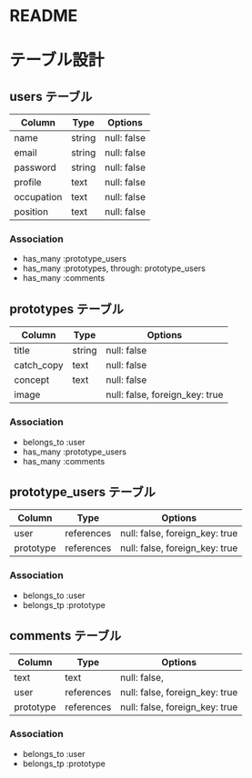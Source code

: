 # README

# テーブル設計

## users テーブル

| Column   | Type   | Options     |
| -------- | ------ | ----------- |
| name     | string | null: false |
| email    | string | null: false |
| password | string | null: false |
| profile  | text   | null: false |
|occupation| text   | null: false |
| position | text   | null: false |

### Association

- has_many :prototype_users
- has_many :prototypes, through: prototype_users
- has_many :comments

## prototypes テーブル

| Column   | Type   | Options                        |
| ------   | ------ | ------------------------------ |
| title    | string | null: false                    |
|catch_copy| text   | null: false                    |
| concept  | text   | null: false                    |
| image    |        | null: false, foreign_key: true |

### Association

- belongs_to :user
- has_many :prototype_users
- has_many :comments

## prototype_users テーブル

| Column  | Type       | Options                        |
| ------  | ---------- | ------------------------------ |
| user    | references | null: false, foreign_key: true |
|prototype| references | null: false, foreign_key: true |

### Association

- belongs_to :user
- belongs_tp :prototype

## comments テーブル

| Column  | Type       | Options                        |
| ------- | ---------- | ------------------------------ |
| text    | text       | null: false,                   |
| user    | references | null: false, foreign_key: true |
|prototype| references | null: false, foreign_key: true |

### Association

- belongs_to :user
- belongs_tp :prototype


